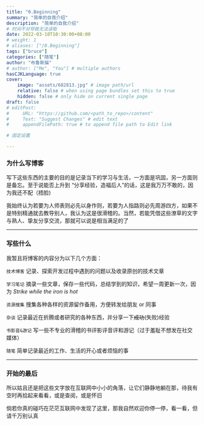 ```yaml
---
title: "0.Beginning"
summary: "简单的自我介绍"
description: "简单的自我介绍"
# 时间不对导致无法读取
date: 2022-03-10T10:30:00+08:00
# weight: 1
# aliases: ["/0.Beginning"]
tags: ["bruce"]
categories: ["随笔"]
author: "布鲁斯猫"
# author: ["Me", "You"] # multiple authors
hasCJKLanguage: true
cover:
    image: "assets/682813.jpg" # image path/url
    relative: false # when using page bundles set this to true
    hidden: false # only hide on current single page
draft: false
# editPost:
#     URL: "https://github.com/<path_to_repo>/content"
#     Text: "Suggest Changes" # edit text
#     appendFilePath: true # to append file path to Edit link

# 固定设置

---
```




### 为什么写博客

写下这些东西的主要的目的是记录当下的学习与生活，一方面是巩固，另一方面则是备忘。至于说能否上升到 “分享经验，造福后人”的话，这是我万万不敢的，因为我还不配（捂脸)

我始终认为若要为人师表则必先以身作则，若要为人指路则必先周游四方，如果不是特别精通就去教导别人，我认为这是很滑稽的。当然，若能凭借这些潦草的文字与熟人、挚友分享交流，那就可以说是相当满足的了

---

### 写些什么

我暂且将博客的内容分为以下几个方面：

`技术博客` 记录、探索开发过程中遇到的问题以及收录原创的技术文章

`学习笔记` 摘录一些文章，保存一些代码，总结学到的知识，希望一周更新一次，因为 *Strike while the iron is hot*

`资源搜集` 搜集各种各样的资源留作备用，方便转发给朋友 or 同事

`杂谈` 记录最近在折腾或者研究的各种东西，并分享一下~~成功~~(失败)经验

`书影音&游记` 写一些不专业的滑稽的书评影评音评和游记（过于羞耻不想发在社交媒体）

`随笔` 简单记录最近的工作、生活的开心或者烦恼的事

---

### 开始的最后

所以姑且还是把这些文字放在互联网中小小的角落，让它们静静地躺在那，待我有空时再拾起来看看，或是查阅，或是怀旧

倘若你真的碰巧在茫茫互联网中发现了这里，那我自然欢迎你停一停，看一看，但请千万别认真
